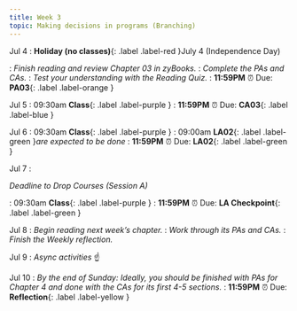 ```yaml
---
title: Week 3
topic: Making decisions in programs (Branching)
---
```

Jul 4
: **Holiday (no classes)**{: .label .label-red }July 4 (Independence Day)

: _Finish reading and review Chapter 03 in zyBooks._
: _Complete the PAs and CAs._
: _Test your understanding with the Reading Quiz._
   : **11:59PM** ⏰  Due: **PA03**{: .label .label-orange }

Jul 5
: 09:30am **Class**{: .label .label-purple }
   : **11:59PM** ⏰  Due: **CA03**{: .label .label-blue }

Jul 6
: 09:30am **Class**{: .label .label-purple }
: 09:00am **LA02**{: .label .label-green }_are expected to be done_
   : **11:59PM** ⏰  Due: **LA02**{: .label .label-green }

Jul 7
: <p class="text-grey-dk-000 mb-0"><em>Deadline to Drop Courses (Session A)</em></p>

: 09:30am **Class**{: .label .label-purple }
   : **11:59PM** ⏰  Due: **LA Checkpoint**{: .label .label-green }

Jul 8
: _Begin reading next week’s chapter._
: _Work through its PAs and CAs._
: _Finish the Weekly reflection._

Jul 9
: _Async activities_ ☝️ 

Jul 10
: _By the end of Sunday: Ideally, you should be finished with PAs for Chapter 4 and done with the CAs for its first 4-5 sections._
   : **11:59PM** ⏰  Due: **Reflection**{: .label .label-yellow }


